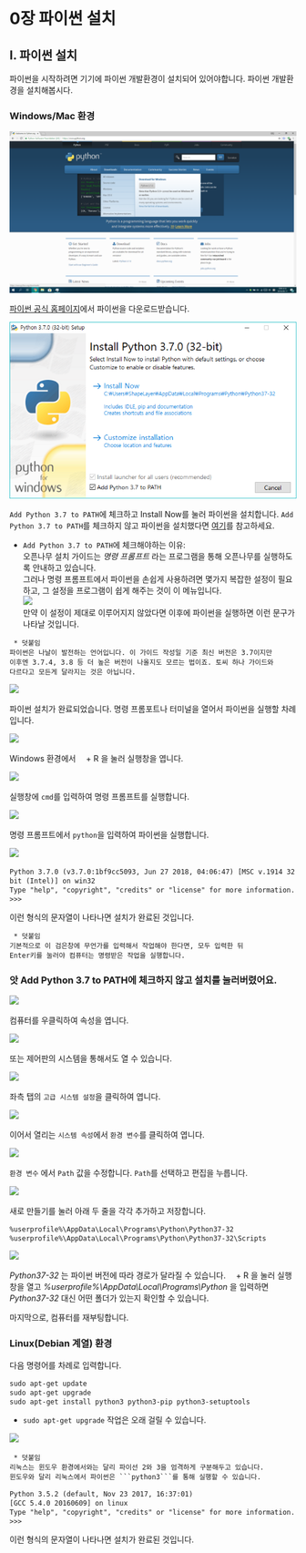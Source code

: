 0장 파이썬 설치
====

## I. 파이썬 설치
파이썬을 시작하려면 기기에 파이썬 개발환경이 설치되어 있어야합니다. 파이썬 개발환경을 설치해봅시다.

### Windows/Mac 환경
![](/assets/0/1.png)  

[파이썬 공식 홈페이지](https://python.org)에서 파이썬을 다운로드받습니다.

![](/assets/0/2.png)  

```Add Python 3.7 to PATH```에 체크하고 Install Now를 눌러 파이썬을 설치합니다. ```Add Python 3.7 to PATH```를 체크하지 않고 파이썬을 설치했다면 [여기](#앗-add-python-37-to-path에-체크하지-않고-설치를-눌러버렸어요)를 참고하세요.  

 * ```Add Python 3.7 to PATH```에 체크해야하는 이유:  
오픈나무 설치 가이드는 _명령 프롬프트_ 라는 프로그램을 통해 오픈나무를 실행하도록 안내하고 있습니다.  
그러나 명령 프롬프트에서 파이썬을 손쉽게 사용하려면 몇가지 복잡한 설정이 필요하고, 그 설정을 프로그램이 쉽게 해주는 것이 이 메뉴입니다.  
![](/assets/0/10.png)  
만약 이 설정이 제대로 이루어지지 않았다면 이후에 파이썬을 실행하면 이런 문구가 나타날 것입니다.

```
 * 덧붙임
파이썬은 나날이 발전하는 언어입니다. 이 가이드 작성일 기준 최신 버전은 3.7이지만
이후엔 3.7.4, 3.8 등 더 높은 버전이 나올지도 모르는 법이죠. 토씨 하나 가이드와
다르다고 모든게 달라지는 것은 아닙니다.
```

![](/assets/0/3.png)  

파이썬 설치가 완료되었습니다. 명령 프롬포트나 터미널을 열어서 파이썬을 실행할 차례입니다.  

![](/assets/0/4.png)  

Windows 환경에서 <img src="/assets/common/windows.svg" width="10px" height="10px"> + R 을 눌러 실행창을 엽니다.  

![](/assets/0/5.png)  

실행창에 ```cmd```를 입력하여 명령 프롬프트를 실행합니다.  

![](/assets/0/6.png)  

명령 프롬프트에서 ```python```을 입력하여 파이썬을 실행합니다.  

![](/assets/0/18.png)  

```
Python 3.7.0 (v3.7.0:1bf9cc5093, Jun 27 2018, 04:06:47) [MSC v.1914 32 bit (Intel)] on win32
Type "help", "copyright", "credits" or "license" for more information.
>>>
```
이런 형식의 문자열이 나타나면 설치가 완료된 것입니다.

```
 * 덧붙임
기본적으로 이 검은창에 무언가를 입력해서 작업해야 한다면, 모두 입력한 뒤
Enter키를 눌러야 컴퓨터는 명령받은 작업을 실행합니다.  
```

### 앗 Add Python 3.7 to PATH에 체크하지 않고 설치를 눌러버렸어요.

![](/assets/0/11.png)  

컴퓨터를 우클릭하여 속성을 엽니다.

![](/assets/0/12.png)  

또는 제어판의 시스템을 통해서도 열 수 있습니다.

![](/assets/0/13.png)  

좌측 탭의 ```고급 시스템 설정```을 클릭하여 엽니다.

![](/assets/0/14.png)

이어서 열리는 ```시스템 속성```에서 ```환경 변수```를 클릭하여 엽니다.

![](/assets/0/15.png)  

```환경 변수``` 에서 ```Path``` 값을 수정합니다. ```Path```를 선택하고 편집을 누릅니다.

![](/assets/0/16.png)  

새로 만들기를 눌러 아래 두 줄을 각각 추가하고 저장합니다.
```
%userprofile%\AppData\Local\Programs\Python\Python37-32
%userprofile%\AppData\Local\Programs\Python\Python37-32\Scripts
```

![](/assets/0/17.png)  

_Python37-32_ 는 파이썬 버전에 따라 경로가 달라질 수 있습니다. <img src="/assets/common/windows.svg" width="10px" height="10px"> + R 을 눌러 실행창을 열고 _%userprofile%\AppData\Local\Programs\Python_ 을 입력하면 _Python37-32_ 대신 어떤 폴더가 있는지 확인할 수 있습니다.

마지막으로, 컴퓨터를 재부팅합니다.

### Linux(Debian 계열) 환경
다음 명령어를 차례로 입력합니다.
```
sudo apt-get update
sudo apt-get upgrade
sudo apt-get install python3 python3-pip python3-setuptools
```
 * `sudo apt-get upgrade` 작업은 오래 걸릴 수 있습니다.

![](/assets/0/9.png)  

```
 * 덧붙임
리눅스는 윈도우 환경에서와는 달리 파이선 2와 3을 엄격하게 구분해두고 있습니다.
윈도우와 달리 리눅스에서 파이썬은 ```python3```를 통해 실행할 수 있습니다.  
```

```
Python 3.5.2 (default, Nov 23 2017, 16:37:01)
[GCC 5.4.0 20160609] on linux
Type "help", "copyright", "credits" or "license" for more information.
>>>
```

이런 형식의 문자열이 나타나면 설치가 완료된 것입니다.